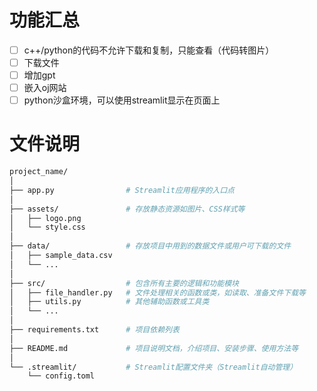 # 功能汇总

- [ ] c++/python的代码不允许下载和复制，只能查看（代码转图片）
- [ ] 下载文件
- [ ] 增加gpt
- [ ] 嵌入oj网站
- [ ] python沙盒环境，可以使用streamlit显示在页面上

# 文件说明
```bash
project_name/
│
├── app.py                # Streamlit应用程序的入口点
│
├── assets/               # 存放静态资源如图片、CSS样式等
│   ├── logo.png
│   └── style.css
│
├── data/                 # 存放项目中用到的数据文件或用户可下载的文件
│   ├── sample_data.csv
│   └── ...
│
├── src/                  # 包含所有主要的逻辑和功能模块
│   ├── file_handler.py   # 文件处理相关的函数或类，如读取、准备文件下载等
│   ├── utils.py          # 其他辅助函数或工具类
│   └── ...
│
├── requirements.txt      # 项目依赖列表
│
├── README.md             # 项目说明文档，介绍项目、安装步骤、使用方法等
│
└── .streamlit/           # Streamlit配置文件夹（Streamlit自动管理）
    └── config.toml
```